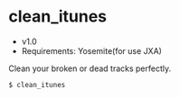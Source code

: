 # clean_itunes
- v1.0
- Requirements: Yosemite(for use JXA)


Clean your broken or dead tracks perfectly.

```
$ clean_itunes
```
